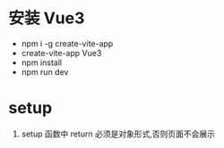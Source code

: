# 安装 Vue3

- npm i -g create-vite-app
- create-vite-app Vue3
- npm install
- npm run dev

# setup

1.  setup 函数中 return 必须是对象形式,否则页面不会展示
